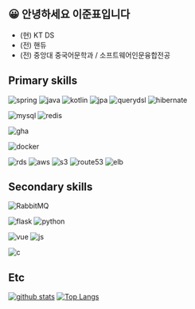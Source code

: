 ## 😀 안녕하세요 이준표입니다

* (현) KT DS
* (전) 핸듀
* (전) 중앙대 중국어문학과 / 소프트웨어인문융합전공

## Primary skills
![spring](https://img.shields.io/badge/Spring-6DB33F?style=for-the-badge&logo=spring&logoColor=white)
![java](https://img.shields.io/badge/Java-ED8B00?style=for-the-badge&logo=openjdk&logoColor=white)
![kotlin](https://img.shields.io/badge/Kotlin-0095D5?&style=for-the-badge&logo=kotlin&logoColor=white)
![jpa](https://img.shields.io/badge/JPA-A100FF?style=for-the-badge&logo=openjdk&logoColor=white)
![querydsl](https://img.shields.io/badge/QueryDSL-0769AD?style=for-the-badge&logo=openjdk&logoColor=white)
![hibernate](https://img.shields.io/badge/Hibernate-59666C?style=for-the-badge&logo=Hibernate&logoColor=white)

![mysql](https://img.shields.io/badge/MySQL-005C84?style=for-the-badge&logo=mysql&logoColor=white)
![redis](https://img.shields.io/badge/redis-%23DD0031.svg?&style=for-the-badge&logo=redis&logoColor=white)

![gha](https://img.shields.io/badge/GitHub_Actions-2088FF?style=for-the-badge&logo=github-actions&logoColor=white)

![docker](https://img.shields.io/badge/docker-%230db7ed.svg?style=for-the-badge&logo=docker&logoColor=white)

![rds](https://img.shields.io/badge/rds-527FFF?style=for-the-badge&logo=amazonrds&logoColor=white)
![aws](https://img.shields.io/badge/ec2-FF9900?style=for-the-badge&logo=amazonec2&logoColor=white)
![s3](https://img.shields.io/badge/s3-569A31?style=for-the-badge&logo=amazons3&logoColor=white)
![route53](https://img.shields.io/badge/route%2053-8C4FFF?style=for-the-badge&logo=amazonroute53&logoColor=white)
![elb](https://img.shields.io/badge/elastic%20beanstalk-8C4FFF?style=for-the-badge&logo=amazon-aws&logoColor=white)


## Secondary skills
![RabbitMQ](https://img.shields.io/badge/RabbitMQ-FF6600?&style=for-the-badge&logo=RabbitMQ&logoColor=white)

![flask](https://img.shields.io/badge/Flask-000000?style=for-the-badge&logo=flask&logoColor=white)
![python](https://img.shields.io/badge/Python-3776AB?style=for-the-badge&logo=python&logoColor=white)

![vue](https://img.shields.io/badge/Vue.js-35495E?style=for-the-badge&logo=vue.js&logoColor=4FC08D)
![js](https://img.shields.io/badge/JavaScript-F7DF1E?style=for-the-badge&logo=JavaScript&logoColor=white)

![c](https://img.shields.io/badge/C-00599C?style=for-the-badge&logo=c&logoColor=white)


## Etc
[![github stats](https://github-readme-stats.vercel.app/api?username=wnsvy607&show_icons=true&hide_border=true)](https://github.com/wnsvy607)
[![Top Langs](https://github-readme-stats.vercel.app/api/top-langs/?username=wnsvy607&layout=compact)](https://github.com/wnsvy607)
